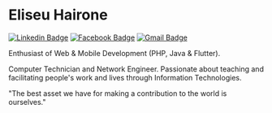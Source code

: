 # Eliseu Hairone

[![Linkedin Badge](https://img.shields.io/badge/-Eliseu%20Hairone-0e76a8?style=flat-square&logo=Linkedin&logoColor=white&link=https://www.linkedin.com/in/eliseuhairone/)](https://www.linkedin.com/in/diego-schell-fernandes/)
[![Facebook Badge](https://img.shields.io/badge/-Eliseu%20Hairone-3e65cf?style=flat-square&logo=Facebook&logoColor=white&link=https://web.facebook.com/eliseu.hairone/)](https://web.facebook.com/eliseu.hairone/)
[![Gmail Badge](https://img.shields.io/badge/-eliseuarviscoh@gmail.com-c71610?style=flat-square&logo=Gmail&logoColor=white&link=mailto:eliseuarviscoh@gmail.com)](mailto:eliseuarviscoh@gmail.com)

Enthusiast of Web & Mobile Development (PHP, Java & Flutter).

Computer Technician and Network Engineer. Passionate about teaching and facilitating people's work and lives through Information Technologies.

"The best asset we have for making a contribution to the world is ourselves."
